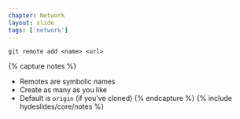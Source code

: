 ```yaml
---
chapter: Network
layout: slide
tags: ['network']
---
```


	git remote add <name> <url>


{% capture notes %}
* Remotes are symbolic names
* Create as many as you like
* Default is `origin` (if you’ve cloned)
{% endcapture %}
{% include hydeslides/core/notes %}